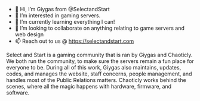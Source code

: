 - 👋 Hi, I’m Giygas from @SelectandStart
- 👀 I’m interested in gaming servers.
- 🌱 I’m currently learning everything I can!
- 💞️ I’m looking to collaborate on anything relating to game servers and web design
- 📫 Reach out to us @ https://selectandstart.com

Select and Start is a gaming community that is ran by Giygas and Chaoticly. We both run the community, to make sure the servers remain a fun place for everyone to be. During all of this work, Giygas also maintains, updates, codes, and manages the website, staff concerns, people management, and handles most of the Public Relations matters. Chaoticly works behind the scenes, where all the magic happens with hardware, firmware, and software.
